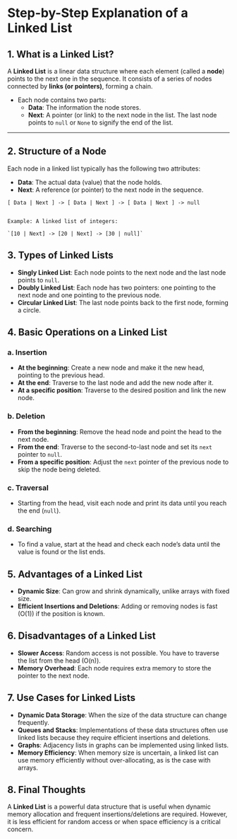 # Step-by-Step Explanation of a Linked List

## 1. What is a Linked List?

A **Linked List** is a linear data structure where each element (called a **node**) points to the next one in the sequence. It consists of a series of nodes connected by **links (or pointers)**, forming a chain.

- Each node contains two parts:
  - **Data**: The information the node stores.
  - **Next**: A pointer (or link) to the next node in the list. The last node points to `null` or `None` to signify the end of the list.

---

## 2. Structure of a Node

Each node in a linked list typically has the following two attributes:

- **Data**: The actual data (value) that the node holds.
- **Next**: A reference (or pointer) to the next node in the sequence.

```plaintext
[ Data | Next ] -> [ Data | Next ] -> [ Data | Next ] -> null


Example: A linked list of integers:

`[10 | Next] -> [20 | Next] -> [30 | null]`
```

## 3. Types of Linked Lists

- **Singly Linked List**: Each node points to the next node and the last node points to `null`.
- **Doubly Linked List**: Each node has two pointers: one pointing to the next node and one pointing to the previous node.
- **Circular Linked List**: The last node points back to the first node, forming a circle.

## 4. Basic Operations on a Linked List

### a. Insertion

- **At the beginning**: Create a new node and make it the new head, pointing to the previous head.
- **At the end**: Traverse to the last node and add the new node after it.
- **At a specific position**: Traverse to the desired position and link the new node.

### b. Deletion

- **From the beginning**: Remove the head node and point the head to the next node.
- **From the end**: Traverse to the second-to-last node and set its `next` pointer to `null`.
- **From a specific position**: Adjust the `next` pointer of the previous node to skip the node being deleted.

### c. Traversal

- Starting from the head, visit each node and print its data until you reach the end (`null`).

### d. Searching

- To find a value, start at the head and check each node’s data until the value is found or the list ends.

## 5. Advantages of a Linked List

- **Dynamic Size**: Can grow and shrink dynamically, unlike arrays with fixed size.
- **Efficient Insertions and Deletions**: Adding or removing nodes is fast (O(1)) if the position is known.

## 6. Disadvantages of a Linked List

- **Slower Access**: Random access is not possible. You have to traverse the list from the head (O(n)).
- **Memory Overhead**: Each node requires extra memory to store the pointer to the next node.

## 7. Use Cases for Linked Lists

- **Dynamic Data Storage**: When the size of the data structure can change frequently.
- **Queues and Stacks**: Implementations of these data structures often use linked lists because they require efficient insertions and deletions.
- **Graphs**: Adjacency lists in graphs can be implemented using linked lists.
- **Memory Efficiency**: When memory size is uncertain, a linked list can use memory efficiently without over-allocating, as is the case with arrays.

## 8. Final Thoughts

A **Linked List** is a powerful data structure that is useful when dynamic memory allocation and frequent insertions/deletions are required. However, it is less efficient for random access or when space efficiency is a critical concern.
